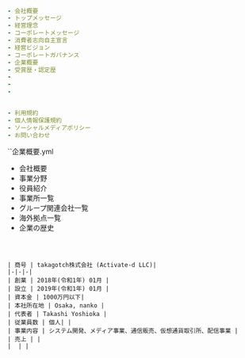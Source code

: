 ######


```

```

```.yml
- 会社概要
- トップメッセージ
- 経営理念
- コーポレートメッセージ
- 消費者志向自主宣言
- 経営ビジョン
- コーポレートガバナンス
- 企業概要
- 受賞歴・認定歴
-
-
-


- 利用規約
- 個人情報保護規約
- ソーシャルメディアポリシー
- お問い合わせ
```



``企業概要.yml
- 会社概要
- 事業分野
- 役員紹介
- 事業所一覧
- グループ関連会社一覧
- 海外拠点一覧
- 企業の歴史

```



| 商号 | takagotch株式会社 (Activate-d LLC)| 
|-|-|-|
| 創業 | 2018年(令和1年) 01月 | 
| 設立 | 2019年(令和1年) 01月 | 
| 資本金 | 1000万円以下| 
| 本社所在地 | Osaka, nanko | 
| 代表者 | Takashi Yoshioka | 
| 従業員数 | 個人| |
| 事業内容 | システム開発、メディア事業、通信販売、仮想通貨取引所、配信事業 | 
| 売上 | | 
|  | | 


```
```

```
```

```
```

```
```

```
```

```
```

```
```

```
```

```
```

```
```

```
```

```
```
